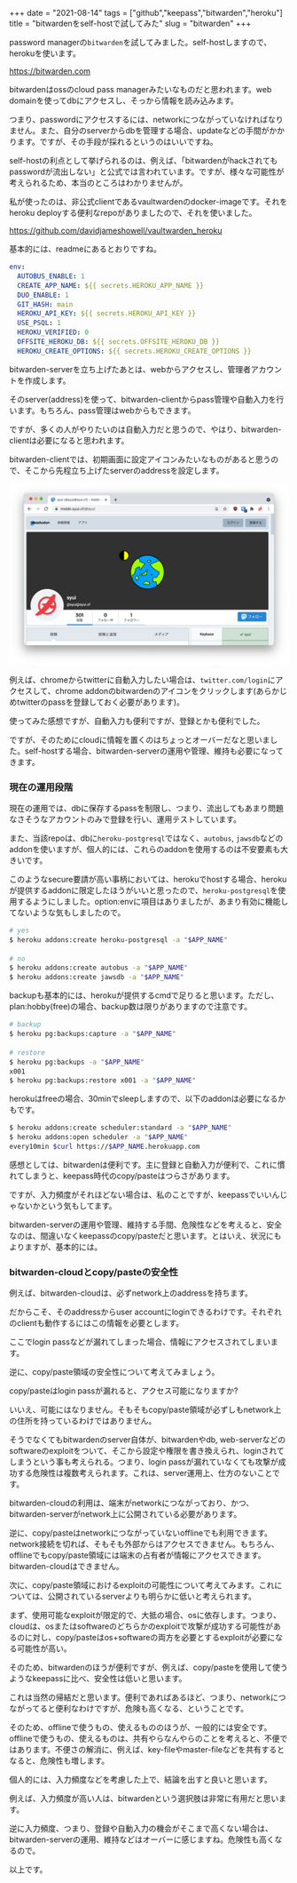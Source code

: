 +++
date = "2021-08-14"
tags = ["github","keepass","bitwarden","heroku"]
title = "bitwardenをself-hostで試してみた"
slug = "bitwarden"
+++

password managerの`bitwarden`を試してみました。self-hostしますので、herokuを使います。

https://bitwarden.com

bitwardenはossのcloud pass managerみたいなものだと思われます。web domainを使ってdbにアクセスし、そっから情報を読み込みます。

つまり、passwordにアクセスするには、networkにつながっていなければなりません。また、自分のserverからdbを管理する場合、updateなどの手間がかかります。ですが、その手段が採れるというのはいいですね。

self-hostの利点として挙げられるのは、例えば、「bitwardenがhackされてもpasswordが流出しない」と公式では言われています。ですが、様々な可能性が考えられるため、本当のところはわかりませんが。

私が使ったのは、非公式clientであるvaultwardenのdocker-imageです。それをheroku deployする便利なrepoがありましたので、それを使いました。

https://github.com/davidjameshowell/vaultwarden_heroku

基本的には、readmeにあるとおりですね。

```sh:vaultwarden_heroku/.github/workflows/deploy.yml
env:
  AUTOBUS_ENABLE: 1
  CREATE_APP_NAME: ${{ secrets.HEROKU_APP_NAME }}
  DUO_ENABLE: 1
  GIT_HASH: main
  HEROKU_API_KEY: ${{ secrets.HEROKU_API_KEY }}
  USE_PSQL: 1
  HEROKU_VERIFIED: 0
  OFFSITE_HEROKU_DB: ${{ secrets.OFFSITE_HEROKU_DB }}
  HEROKU_CREATE_OPTIONS: ${{ secrets.HEROKU_CREATE_OPTIONS }}
```

bitwarden-serverを立ち上げたあとは、webからアクセスし、管理者アカウントを作成します。

そのserver(address)を使って、bitwarden-clientからpass管理や自動入力を行います。もちろん、pass管理はwebからもできます。

ですが、多くの人がやりたいのは自動入力だと思うので、やはり、bitwarden-clientは必要になると思われます。

bitwarden-clientでは、初期画面に設定アイコンみたいなものがあると思うので、そこから先程立ち上げたserverのaddressを設定します。

![](https://raw.githubusercontent.com/syui/img/master/other/bitwarden_01.png)

例えば、chromeからtwitterに自動入力したい場合は、`twitter.com/login`にアクセスして、chrome addonのbitwardenのアイコンをクリックします(あらかじめtwitterのpassを登録しておく必要があります)。

使ってみた感想ですが、自動入力も便利ですが、登録とかも便利でした。

ですが、そのためにcloudに情報を置くのはちょっとオーバーだなと思いました。self-hostする場合、bitwarden-serverの運用や管理、維持も必要になってきます。

### 現在の運用段階

現在の運用では、dbに保存するpassを制限し、つまり、流出してもあまり問題なさそうなアカウントのみで登録を行い、運用テストしています。

また、当該repoは、dbに`heroku-postgresql`ではなく、`autobus`, `jawsdb`などのaddonを使いますが、個人的には、これらのaddonを使用するのは不安要素も大きいです。

このようなsecure要請が高い事柄においては、herokuでhostする場合、herokuが提供するaddonに限定したほうがいいと思ったので、`heroku-postgresql`を使用するようにしました。option:envに項目はありましたが、あまり有効に機能してないような気もしましたので。

```sh
# yes
$ heroku addons:create heroku-postgresql -a "$APP_NAME"

# no
$ heroku addons:create autobus -a "$APP_NAME"
$ heroku addons:create jawsdb -a "$APP_NAME"
```

backupも基本的には、herokuが提供するcmdで足りると思います。ただし、plan:hobby(free)の場合、backup数は限りがありますので注意です。

```sh
# backup
$ heroku pg:backups:capture -a "$APP_NAME"

# restore
$ heroku pg:backups -a "$APP_NAME"
x001
$ heroku pg:backups:restore x001 -a "$APP_NAME"
```

herokuはfreeの場合、30minでsleepしますので、以下のaddonは必要になるかもです。

```sh
$ heroku addons:create scheduler:standard -a "$APP_NAME"
$ heroku addons:open scheduler -a "$APP_NAME"
every10min $curl https://$APP_NAME.herokuapp.com
```

感想としては、bitwardenは便利です。主に登録と自動入力が便利で、これに慣れてしまうと、keepass時代のcopy/pasteはつらさがあります。

ですが、入力頻度がそれほどない場合は、私のことですが、keepassでいいんじゃないかという気もしてます。

bitwarden-serverの運用や管理、維持する手間、危険性などを考えると、安全なのは、間違いなくkeepassのcopy/pasteだと思います。とはいえ、状況にもよりますが、基本的には。

### bitwarden-cloudとcopy/pasteの安全性

例えば、bitwarden-cloudは、必ずnetwork上のaddressを持ちます。

だからこそ、そのaddressからuser accountにloginできるわけです。それぞれのclientも動作するにはこの情報を必要とします。

ここでlogin passなどが漏れてしまった場合、情報にアクセスされてしまいます。

逆に、copy/paste領域の安全性について考えてみましょう。

copy/pasteはlogin passが漏れると、アクセス可能になりますか?

いいえ、可能にはなりません。そもそもcopy/paste領域が必ずしもnetwork上の住所を持っているわけではありません。

そうでなくてもbitwardenのserver自体が、bitwardenやdb, web-serverなどのsoftwareのexploitをついて、そこから設定や権限を書き換えられ、loginされてしまうという事も考えられる。つまり、login passが漏れていなくても攻撃が成功する危険性は複数考えられます。これは、server運用上、仕方のないことです。

bitwarden-cloudの利用は、端末がnetworkにつながっており、かつ、bitwarden-serverがnetwork上に公開されている必要があります。

逆に、copy/pasteはnetworkにつながっていないofflineでも利用できます。network接続を切れば、そもそも外部からはアクセスできません。もちろん、offlineでもcopy/paste領域には端末の占有者が情報にアクセスできます。bitwarden-cloudはできません。

次に、copy/paste領域におけるexploitの可能性について考えてみます。これについては、公開されているserverよりも明らかに低いと考えられます。

まず、使用可能なexploitが限定的で、大抵の場合、osに依存します。つまり、cloudは、osまたはsoftwareのどちらかのexploitで攻撃が成功する可能性があるのに対し、copy/pasteはos+softwareの両方を必要とするexploitが必要になる可能性が高い。

そのため、bitwardenのほうが便利ですが、例えば、copy/pasteを使用して使うようなkeepassに比べ、安全性は低いと思います。

これは当然の帰結だと思います。便利であればあるほど、つまり、networkにつながってると便利なわけですが、危険も高くなる、ということです。

そのため、offlineで使うもの、使えるもののほうが、一般的には安全です。offlineで使うもの、使えるものは、共有やらなんやらのことを考えると、不便ではあります。不便さの解消に、例えば、key-fileやmaster-fileなどを共有するとなると、危険性も増します。

個人的には、入力頻度などを考慮した上で、結論を出すと良いと思います。

例えば、入力頻度が高い人は、bitwardenという選択肢は非常に有用だと思います。

逆に入力頻度、つまり、登録や自動入力の機会がそこまで高くない場合は、bitwarden-serverの運用、維持などはオーバーに感じますね。危険性も高くなるので。

以上です。

